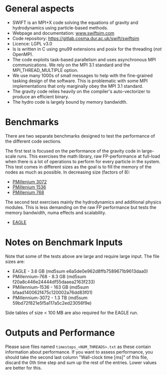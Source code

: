 # General aspects
 - SWIFT is an MPI+X code solving the equations of gravity and hydrodynamics using particle-based methods.
 - Webpage and documentation: www.swiftsim.com
 - Code repository: https://gitlab.cosma.dur.ac.uk/swift/swiftsim
 - Licence: LGPL v3.0
 - Is is written in C using gnu99 extensions and posix for the threading (*not* OpenMP).
 - The code exploits task-based parallelism and uses asynchronous MPI communications. We rely on the MPI 3.1 standard and the MPI_THREAD_MULTIPLE option.
 - We use many 1000s of small messages to help with the fine-grained tasking design of the software. This is problematic with some MPI implementations that only marginally obey the MPI 3.1 standard.
 - The gravity code relies heavily on the compiler's auto-vectorizer to produce an efficient binary.
 - The hydro code is largely bound by memory bandwidth.

# Benchmarks

There are two separate benchmarks designed to test the performance of the different code sections.

The first test is focused on the performance of the gravity code in large-scale runs. This exercises
the math library, raw FP-performance at full-load when there is a lot of operations to perform for
every particle in the system. This test comes in different sizes as the goal is to fill the memory
of the nodes as much as possible. In decreasing size (factors of 8):

 - [PMillenium 3072](./pmillenium_3072/README.markdown)
 - [PMillenium 1536](./pmillenium_1536/README.markdown)
 - [PMillenium 768](./pmillenium_768/README.markdown)

The second test exercises mainly the hydrodynamics and additional physics modules. This is less demanding
on the raw FP performance but tests the memory bandwidth, numa effects and scalability. 

 - [EAGLE](./eagle/README.markdown)


# Notes on Benchmark Inputs

Note that some of the tests above are large and require large input. The file sizes are:

 - EAGLE             - 3.6 GB (md5sum e6a5de0e962d8ffb7589671b9613daa0)
 - PMillennium-768   - 8.3 GB (md5sum f20a8c446e24444df55daaea2163f233)
 - PMillennium-1536  - 163 GB (md5sum bfaad140062f475c120002a76dd83f01)
 - PMillennium-3072  - 1.3 TB (md5sum 59bd72f821e5f5a117a5c2ed23056f9e)

Side tables of size < 100 MB are also required for the EAGLE run.

# Outputs and Performance

Please save files named `timesteps_<NUM_THREADS>.txt` as these contain information about performance.
If you want to assess performance, you should take the second last column "Wall-clock time [ms]" of this file, discard the 0th time step and sum up the rest of the entries.
Lower values are better for this.

